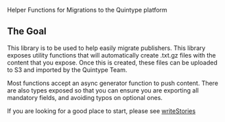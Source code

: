 Helper Functions for Migrations to the Quintype platform

## The Goal

This library is to be used to help easily migrate publishers. This library exposes utility functions that will automatically create .txt.gz files with the content that you expose. Once this is created, these files can be uploaded to S3 and imported by the Quintype Team.

Most functions accept an async generator function to push content. There are also types exposed so that you can ensure you are exporting all mandatory fields, and avoiding typos on optional ones.

If you are looking for a good place to start, please see [writeStories](./globals.html#writestories)
